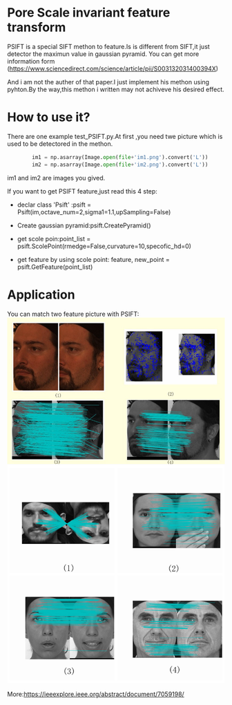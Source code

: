 # Pore Scale invariant feature transform
PSIFT is a special SIFT methon to feature.Is is different from SIFT,it just detector the maximun value in gaussian pyramid.
You can get more information form (https://www.sciencedirect.com/science/article/pii/S003132031400394X)

And i am not the auther of that paper.I just implement his methon using pyhton.By the way,this methon i written may not achiveve his desired effect.
# How to use it?
There are one example test_PSIFT.py.At first ,you need twe picture which is used to be detectored in the methon.
```python
        im1 = np.asarray(Image.open(file+'im1.png').convert('L'))
        im2 = np.asarray(Image.open(file+'im2.png').convert('L'))
```
im1 and im2 are images you gived.

If you want to get PSIFT feature,just read this 4 step:
* declar class 'Psift' :psift = Psift(im,octave_num=2,sigma1=1.1,upSampling=False)

* Create gaussian pyramid:psift.CreatePyramid()
* get scole poin:point_list = psift.ScolePoint(rmedge=False,curvature=10,specofic_hd=0)

* get feature by using scole point:  feature, new_point = psift.GetFeature(point_list)

# Application
You can match two feature picture with PSIFT:
![man](./figure/man.jpg)
![four](./figure/four.png)

More:https://ieeexplore.ieee.org/abstract/document/7059198/
